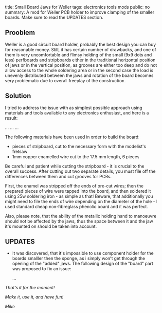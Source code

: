 title: Small Board Jaws for Weller <model here>
tags: electronics
      tools
      mods
public: no
summary: A mod for Weller <model here> PCB holder to improve clamping of the smaller boards. Make sure to read the UPDATES section.


## Prooblem
Weller is a good circuit board holder, probably the best design you can buy for
reasonable money. Still, it has certain number of drawbacks, and one of them is
very uncomfortable and flimsy holding of the small (9x9 dots and less)
perfboards and stripboards either in the traditional horizontal position of
jaws or in the vertical position, as grooves are either too deep and do not
allow access to the whole soldering area or in the second case the load is
unevenly distributed between the jaws and rotation of the board becomes very
problematic due to overall freeplay of the construction.

## Solution
I tried to address the issue with as simplest possible approach using materials
and tools available to any electronics enthusiast, and here is a result:

...
...
...

The following materials have been used in order to build the board:

- pieces of stripboard, cut to the necessary form with the modelist's fretsaw
- 1mm copper enamelled wire cut to the 17.5 mm length, 6 pieces

Be careful and patient while cutting the stripboard - it is crucial to the
overall success. After cutting out two separate details, you must file off the
differences between them and cut grooves for PCBs.

First, the enamel was stripped off the ends of pre-cut wires; then the prepared
pieces of wire were tapped into the board, and then soldered it using 25w
soldering iron - as simple as that! Beware, that additionally you might need to
file the ends of wire depending on the diameter of the hole - I used standard
cheap non-fibreglass phenolic board and it was perfect.

Also, please note, that the ability of the metallic holding hand to manoeuvre
should not be affected by the jaws, thus the space between it and the jaw it's
mounted on should be taken into account.

## UPDATES

- It was discovered, that it's impossible to use component holder for the
  boards smalller then the sponge, as i simply won't get through the opening of
  the "added" jaws. The following design of the "board" part was proposed to fix
  an issue:
  
  ...

_That's it for the moment!_

_Make it, use it, and have fun!_

_Mike_
